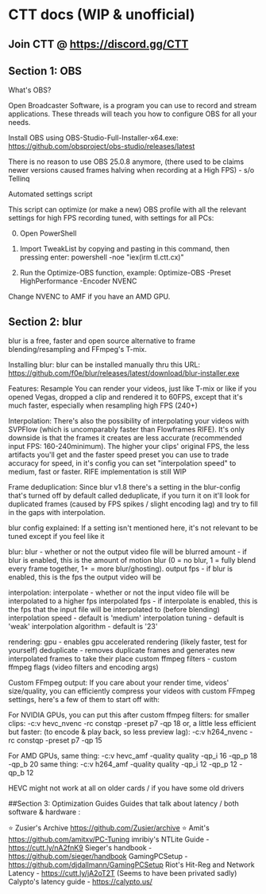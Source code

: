# CTT docs (WIP & unofficial)
## Join CTT @ https://discord.gg/CTT

## Section 1: OBS
What's OBS?

Open Broadcaster Software,  is a program you can use to record and stream applications. 
These threads will teach you how to configure OBS for all your needs.

Install OBS using OBS-Studio-Full-Installer-x64.exe:
https://github.com/obsproject/obs-studio/releases/latest

There is no reason to use OBS 25.0.8 anymore, (there used to be claims newer versions caused frames halving when recording at a High FPS) - s/o Tellinq 

Automated settings script

This script can optimize (or make a new) OBS profile with all the relevant settings for high FPS recording tuned, with settings for all PCs:

0. Open PowerShell

1. Import TweakList by copying and pasting in this command, then pressing enter:
powershell -noe "iex(irm tl.ctt.cx)"

2. Run the Optimize-OBS function, example:
Optimize-OBS -Preset HighPerformance -Encoder NVENC

Change NVENC to AMF if you have an AMD GPU.

## Section 2: blur
blur is a free, faster and open source alternative to frame blending/resampling  and FFmpeg's T-mix.

Installing blur:
blur can be installed manually thru this URL: https://github.com/f0e/blur/releases/latest/download/blur-installer.exe 

Features:
Resample
You can render your videos, just like T-mix or like if you opened Vegas, dropped a clip and rendered it to 60FPS, except that it's much faster, especially when resampling high FPS (240+)

Interpolation:
There's also the possibility of interpolating your videos with SVPFlow (which is uncomparably faster than Flowframes RIFE). It's only downside is that the frames it creates are less accurate (recommended input FPS: 160-240minimum). The higher your clips' original FPS, the less artifacts you'll get and the faster speed preset you can use to trade accuracy for speed, in it's config you can set "interpolation speed" to medium, fast or faster. RIFE implementation is still WIP

Frame deduplication:
Since blur v1.8 there's a setting in the blur-config that's turned off by default called deduplicate, if you turn it on it'll look for duplicated frames (caused by FPS spikes / slight encoding lag) and try to fill in the gaps with interpolation. 

blur config explained:
If a setting isn't mentioned here, it's not relevant to be tuned except if you feel like it

blur:
blur - whether or not the output video file will be blurred
amount - if blur is enabled, this is the amount of motion blur (0 = no blur, 1 = fully blend every frame together, 1+ = more blur/ghosting).
output fps - if blur is enabled, this is the fps the output video will be

interpolation:
interpolate - whether or not the input video file will be interpolated to a higher fps
interpolated fps - if interpolate is enabled, this is the fps that the input file will be interpolated to (before blending)
interpolation speed - default is 'medium'
interpolation tuning - default is 'weak'
interpolation algorithm - default is '23'

rendering:
gpu - enables gpu accelerated rendering (likely faster, test for yourself)
deduplicate - removes duplicate frames and generates new interpolated frames to take their place
custom ffmpeg filters - custom ffmpeg flags (video filters and encoding args)

Custom FFmpeg output:
If you care about your render time, videos' size/quality, you can efficiently compress your videos with custom FFmpeg settings, here's a few of them to start off with:

For NVIDIA GPUs, you can put this after custom ffmpeg filters: for smaller clips:
-c:v hevc_nvenc -rc constqp -preset p7 -qp 18
or, a little less efficient but faster: (to encode & play back, so less preview lag):
-c:v h264_nvenc -rc constqp -preset p7 -qp 15

For AMD GPUs, same thing:
-c:v hevc_amf -quality quality -qp_i 16 -qp_p 18 -qp_b 20
same thing:
-c:v h264_amf -quality quality -qp_i 12 -qp_p 12 -qp_b 12

HEVC might not work at all on older cards / if you have some old drivers

##Section 3: Optimization Guides
Guides that talk about latency / both software & hardware :

⭐ Zusier's Archive https://github.com/Zusier/archive
⭐ Amit's https://github.com/amitxv/PC-Tuning
imribiy's NTLite Guide - https://cutt.ly/nA2fnK9
Sieger's handbook - https://github.com/sieger/handbook
GamingPCSetup - https://github.com/djdallmann/GamingPCSetup
Riot's Hit-Reg and Network Latency - https://cutt.ly/jA2oT2T (Seems to have been privated sadly)
Calypto's latency guide - https://calypto.us/
